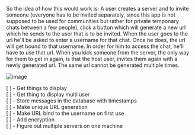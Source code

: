 So the idea of how this would work is:
A user creates a server and to invite someone (everyone has to be invited separately, since this app is not supposed to be used for communities but rather for private temponary chats between a few people), click a button which will generate a new url
which he sends to the user that is to be invited. When the user goes to the url he'll be asked to enter a username for that chat. Once he does, the url will get bound to that username. In order for him to access the chat, he'll have to use that url.
When you kick someone from the server, the only way for them to get in again, is that the host user, invites them again with a newly generated url. The same url cannot be generated multiple times.

![image](https://github.com/user-attachments/assets/25265eed-a2f3-49fa-9fa1-3c7e236689a5)


[ ] - Get things to display<br>
[ ] - Get thing to display multi user<br>
[ ] - Store messages in the database with timestamps<br>
[ ] - Make unique URL generation<br>
[ ] - Make URL bind to the username on first use<br>
[ ] - Add encryption<br>
[ ] - Figure out multiple servers on one machine<br>
